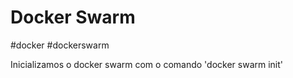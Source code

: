 # Docker Swarm
#docker #dockerswarm


Inicializamos o docker swarm com o comando 'docker swarm init'

